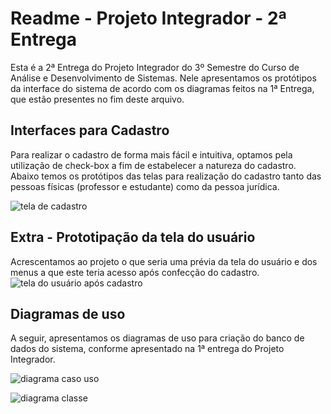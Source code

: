 # Readme - Projeto Integrador - 2ª Entrega

Esta é a 2ª Entrega do Projeto Integrador do 3º Semestre do Curso de Análise e Desenvolvimento de Sistemas.
Nele apresentamos os protótipos da interface do sistema de acordo com os diagramas feitos na 1ª Entrega, que estão presentes no fim deste arquivo.


## Interfaces para Cadastro

Para realizar o cadastro de forma mais fácil e intuitiva, optamos pela utilização de check-box a fim de estabelecer a natureza do cadastro. Abaixo temos os protótipos das telas para realização do cadastro tanto das pessoas físicas (professor e estudante) como da pessoa jurídica.

![tela de cadastro](https://github.com/user-attachments/assets/d32c9961-fe84-45a9-aebe-3b612cd8ca99)


## Extra - Prototipação da tela do usuário

Acrescentamos ao projeto o que seria uma prévia da tela do usuário e dos menus a que este teria acesso após confecção do cadastro.
![tela do usuário após cadastro](https://github.com/user-attachments/assets/f041ee85-6da3-445f-8650-1ae53964e43c)

## Diagramas de uso

A seguir, apresentamos os diagramas de uso para criação do banco de dados do sistema, conforme apresentado na 1ª entrega do Projeto Integrador.

![diagrama caso uso](https://github.com/user-attachments/assets/696619fc-dd4f-4e55-ae70-a22cecc17c7a)

![diagrama classe](https://github.com/user-attachments/assets/249493fb-85bb-4285-b02f-a44c57207f8e)

